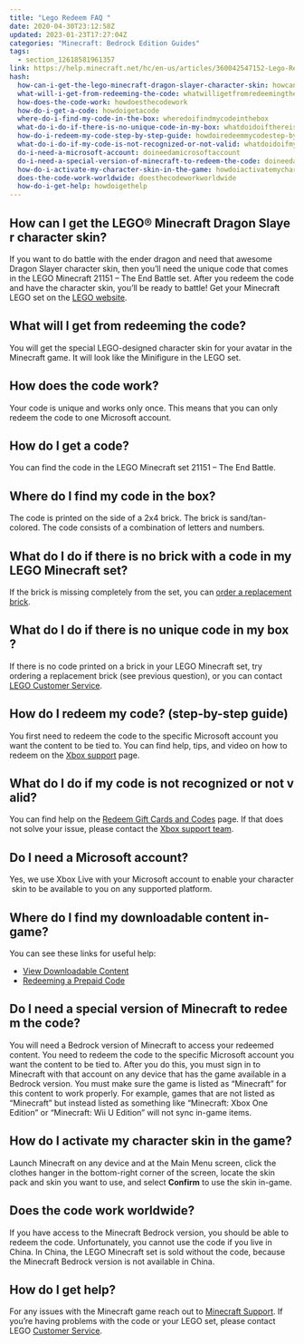 ```yaml
---
title: "Lego Redeem FAQ "
date: 2020-04-30T23:12:58Z
updated: 2023-01-23T17:27:04Z
categories: "Minecraft: Bedrock Edition Guides"
tags:
  - section_12618581961357
link: https://help.minecraft.net/hc/en-us/articles/360042547152-Lego-Redeem-FAQ
hash:
  how-can-i-get-the-lego-minecraft-dragon-slayer-character-skin: howcanigetthelegominecraftdragonslayercharacterskin
  what-will-i-get-from-redeeming-the-code: whatwilligetfromredeemingthecode
  how-does-the-code-work: howdoesthecodework
  how-do-i-get-a-code: howdoigetacode
  where-do-i-find-my-code-in-the-box: wheredoifindmycodeinthebox
  what-do-i-do-if-there-is-no-unique-code-in-my-box: whatdoidoifthereisnouniquecodeinmybox
  how-do-i-redeem-my-code-step-by-step-guide: howdoiredeemmycodestep-by-stepguide
  what-do-i-do-if-my-code-is-not-recognized-or-not-valid: whatdoidoifmycodeisnotrecognizedornotvalid
  do-i-need-a-microsoft-account: doineedamicrosoftaccount
  do-i-need-a-special-version-of-minecraft-to-redeem-the-code: doineedaspecialversionofminecrafttoredeemthecode
  how-do-i-activate-my-character-skin-in-the-game: howdoiactivatemycharacterskininthegame
  does-the-code-work-worldwide: doesthecodeworkworldwide
  how-do-i-get-help: howdoigethelp
---
```


## How can I get the LEGO® Minecraft Dragon Slayer character skin? 

If you want to do battle with the ender dragon and need that awesome Dragon Slayer character skin, then you’ll need the unique code that comes in the LEGO Minecraft 21151 – The End Battle set. After you redeem the code and have the character skin, you’ll be ready to battle! Get your Minecraft LEGO set on the [LEGO website](https://shop.lego.com/).

## What will I get from redeeming the code?

You will get the special LEGO-designed character skin for your avatar in the Minecraft game. It will look like the Minifigure in the LEGO set. 

## How does the code work?

Your code is unique and works only once. This means that you can only redeem the code to one Microsoft account. 

## How do I get a code?

You can find the code in the LEGO Minecraft set 21151 – The End Battle. 

## Where do I find my code in the box?

The code is printed on the side of a 2x4 brick. The brick is sand/tan-colored. The code consists of a combination of letters and numbers. 

## What do I do if there is no brick with a code in my LEGO Minecraft set?

If the brick is missing completely from the set, you can [order a replacement brick](https://www.lego.com/service/replacementparts). 

## What do I do if there is no unique code in my box?

If there is no code printed on a brick in your LEGO Minecraft set, try ordering a replacement brick (see previous question), or you can contact [LEGO Customer Service](https://www.lego.com/service).

## How do I redeem my code? (step-by-step guide)

You first need to redeem the code to the specific Microsoft account you want the content to be tied to. You can find help, tips, and video on how to redeem on the [Xbox support](https://support.xbox.com/en-US/help/subscriptions-billing/redeem-codes-gifting/redeem-prepaid-codes) page.

## What do I do if my code is not recognized or not valid?

You can find help on the [Redeem Gift Cards and Codes](https://support.xbox.com/en-US/help/subscriptions-billing/redeem-codes-gifting/redeem-prepaid-codes) page. If that does not solve your issue, please contact the [Xbox support team](https://support.xbox.com/contact-us/).

## Do I need a Microsoft account?

Yes, we use Xbox Live with your Microsoft account to enable your character skin to be available to you on any supported platform.

## Where do I find my downloadable content in-game? 

You can see these links for useful help:  

- [View Downloadable Content](https://support.xbox.com/en-US/help/games-apps/my-games-apps/view-downloadable-content) 
- [Redeeming a Prepaid Code](https://support.xbox.com/en-US/help/subscriptions-billing/redeem-codes-gifting/redeem-prepaid-codes) 

## Do I need a special version of Minecraft to redeem the code?

You will need a Bedrock version of Minecraft to access your redeemed content. You need to redeem the code to the specific Microsoft account you want the content to be tied to. After you do this, you must sign in to Minecraft with that account on any device that has the game available in a Bedrock version. You must make sure the game is listed as “Minecraft” for this content to work properly. For example, games that are not listed as “Minecraft” but instead listed as something like “Minecraft: Xbox One Edition” or “Minecraft: Wii U Edition” will not sync in-game items.

## How do I activate my character skin in the game?

Launch Minecraft on any device and at the Main Menu screen, click the clothes hanger in the bottom-right corner of the screen, locate the skin pack and skin you want to use, and select **Confirm** to use the skin in-game.

## Does the code work worldwide?

If you have access to the Minecraft Bedrock version, you should be able to redeem the code. Unfortunately, you cannot use the code if you live in China. In China, the LEGO Minecraft set is sold without the code, because the Minecraft Bedrock version is not available in China.

## How do I get help?

For any issues with the Minecraft game reach out to [Minecraft Support](https://aka.ms/Minecraft-Support). If you’re having problems with the code or your LEGO set, please contact LEGO [Customer Service](https://www.lego.com/service).
